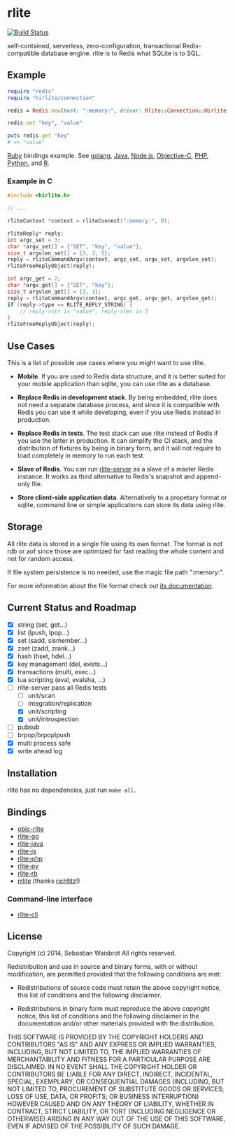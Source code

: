 # rlite

[![Build Status](https://travis-ci.org/seppo0010/rlite.svg?branch=master)](https://travis-ci.org/seppo0010/rlite)

self-contained, serverless, zero-configuration, transactional Redis-compatible database engine. rlite is to Redis what SQLite is to SQL.

## Example

```ruby
require "redis"
require "hirlite/connection"

redis = Redis.new(host: ":memory:", driver: Rlite::Connection::Hirlite)

redis.set "key", "value"

puts redis.get "key"
# => "value"
```

[Ruby](https://github.com/seppo0010/rlite-rb#usage) bindings example. See
[golang](https://github.com/seppo0010/rlite-go#usage),
[Java](https://github.com/seppo0010/rlite-java#usage),
[Node.js](//github.com/seppo0010/rlite-js#usage),
[Objective-C](https://github.com/seppo0010/objc-rlite#api),
[PHP](https://github.com/seppo0010/rlite-php#usage),
[Python](https://github.com/seppo0010/rlite-py#usage), and
[R](https://github.com/richfitz/rrlite#usage).

### Example in C
```c
#include <hirlite.h>

// ...

rliteContext *context = rliteConnect(":memory:", 0);

rliteReply* reply;
int argc_set = 3;
char *argv_set[] = {"SET", "key", "value"};
size_t argvlen_set[] = {3, 3, 5};
reply = rliteCommandArgv(context, argc_set, argv_set, argvlen_set);
rliteFreeReplyObject(reply);

int argc_get = 2;
char *argv_get[] = {"GET", "key"};
size_t argvlen_get[] = {3, 3};
reply = rliteCommandArgv(context, argc_get, argv_get, argvlen_get);
if (reply->type == RLITE_REPLY_STRING) {
	// reply->str is "value", reply->len is 5
}
rliteFreeReplyObject(reply);
```

## Use Cases

This is a list of possible use cases where you might want to use rlite.

- **Mobile**. If you are used to Redis data structure, and it is better suited for
your mobile application than sqlite, you can use rlite as a database.

- **Replace Redis in development stack**. By being embedded, rlite does not need a
separate database process, and since it is compatible with Redis you can use it
while developing, even if you use Redis instead in production.

- **Replace Redis in tests**. The test stack can use rlite instead of Redis if you
use the latter in production. It can simplify the CI stack, and the
distribution of fixtures by being in binary form, and it will not require to
load completely in memory to run each test.

- **Slave of Redis**. You can run [rlite-server](https://github.com/seppo0010/rlite-server)
as a slave of a master Redis instance. It works as third alternative to Redis's
snapshot and append-only file.

- **Store client-side application data**. Alternatively to a propetary format or
sqlite, command line or simple applications can store its data using rlite.

## Storage

All rlite data is stored in a single file using its own format. The format is
not rdb or aof since those are optimized for fast reading the whole content
and not for random access.

If file system persistence is no needed, use the magic file path ":memory:".

For more information about the file format check out
[its documentation](doc/rld-format.md).

## Current Status and Roadmap

- [x] string (set, get...)
- [x] list (lpush, lpop...)
- [x] set (sadd, sismember...)
- [x] zset (zadd, zrank...)
- [x] hash (hset, hdel...)
- [x] key management (del, exists...)
- [x] transactions (multi, exec...)
- [x] lua scripting (eval, evalsha, ...)
- [ ] rlite-server pass all Redis tests
  - [ ] unit/scan
  - [ ] integration/replication
  - [x] unit/scripting
  - [x] unit/introspection
- [ ] pubsub
- [ ] brpop/brpoplpush
- [x] multi process safe
- [x] write ahead log

## Installation

rlite has no dependencies, just run `make all`.

## Bindings

- [objc-rlite](https://github.com/seppo0010/objc-rlite)
- [rlite-go](https://github.com/seppo0010/rlite-go#usage)
- [rlite-java](https://github.com/seppo0010/rlite-java)
- [rlite-js](https://github.com/seppo0010/rlite-js)
- [rlite-php](https://github.com/seppo0010/rlite-php)
- [rlite-py](https://github.com/seppo0010/rlite-py)
- [rlite-rb](https://github.com/seppo0010/rlite-rb)
- [rrlite](https://github.com/richfitz/rrlite) (thanks [richfitz](https://github.com/richfitz)!)

### Command-line interface

- [rlite-cli](https://github.com/seppo0010/rlite-cli)

## License

Copyright (c) 2014, Sebastian Waisbrot
All rights reserved.

Redistribution and use in source and binary forms, with or without
modification, are permitted provided that the following conditions are met:

* Redistributions of source code must retain the above copyright notice, this
  list of conditions and the following disclaimer.

* Redistributions in binary form must reproduce the above copyright notice,
  this list of conditions and the following disclaimer in the documentation
  and/or other materials provided with the distribution.

THIS SOFTWARE IS PROVIDED BY THE COPYRIGHT HOLDERS AND CONTRIBUTORS "AS IS"
AND ANY EXPRESS OR IMPLIED WARRANTIES, INCLUDING, BUT NOT LIMITED TO, THE
IMPLIED WARRANTIES OF MERCHANTABILITY AND FITNESS FOR A PARTICULAR PURPOSE ARE
DISCLAIMED. IN NO EVENT SHALL THE COPYRIGHT HOLDER OR CONTRIBUTORS BE LIABLE
FOR ANY DIRECT, INDIRECT, INCIDENTAL, SPECIAL, EXEMPLARY, OR CONSEQUENTIAL
DAMAGES (INCLUDING, BUT NOT LIMITED TO, PROCUREMENT OF SUBSTITUTE GOODS OR
SERVICES; LOSS OF USE, DATA, OR PROFITS; OR BUSINESS INTERRUPTION) HOWEVER
CAUSED AND ON ANY THEORY OF LIABILITY, WHETHER IN CONTRACT, STRICT LIABILITY,
OR TORT (INCLUDING NEGLIGENCE OR OTHERWISE) ARISING IN ANY WAY OUT OF THE USE
OF THIS SOFTWARE, EVEN IF ADVISED OF THE POSSIBILITY OF SUCH DAMAGE.
